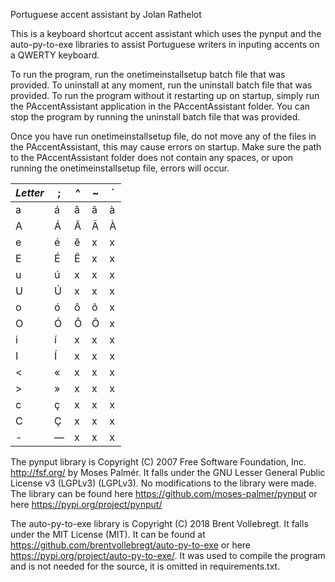 Portuguese accent assistant by Jolan Rathelot

This is a keyboard shortcut accent assistant which uses the pynput and the auto-py-to-exe libraries to assist Portuguese writers in inputing accents on a QWERTY keyboard.

To run the program, run the onetimeinstallsetup batch file that was provided. To uninstall at any moment, run the uninstall batch file that was provided.
To run the program without it restarting up on startup, simply run the PAccentAssistant application in the PAccentAssistant folder. You can stop the program by running the uninstall batch file that was provided.

Once you have run onetimeinstallsetup file, do not move any of the files in the PAccentAssistant, this may cause errors on startup.
Make sure the path to the PAccentAssistant folder does not contain any spaces, or upon running the onetimeinstallsetup file, errors will  occur.

| *Letter* | ; | ^ | ~ | ` |
| ----------- | ----------- | ----------- | ----------- | ----------- |
| a | á | â | ã | à | 
| A | Á | Â | Ã | À | 
| e | é | ê | x | x | 
| E | É | Ê | x | x |
| u | ú | x | x | x |
| U | Ú | x | x | x |
| o | ó | ô | õ | x |
| O | Ó | Ô | Õ | x |
| i | í | x | x | x |
| I | Í | x | x | x | 
| < | « | x | x | x |
| > | » | x | x | x |
| c | ç | x | x | x |
| C | Ç | x | x | x |
| - | — | x | x | x |

The pynput library is Copyright (C) 2007 Free Software Foundation, Inc. <http://fsf.org/> by Moses Palmér. It falls under the GNU Lesser General Public License v3 (LGPLv3) (LGPLv3). No modifications to the library were made. The library can be found here <https://github.com/moses-palmer/pynput> or here <https://pypi.org/project/pynput/>

The auto-py-to-exe library is Copyright (C) 2018 Brent Vollebregt. It falls under the MIT License (MIT). It can be found at <https://github.com/brentvollebregt/auto-py-to-exe> or here <https://pypi.org/project/auto-py-to-exe/>. It was used to compile the program and is not needed for the source, it is omitted in requirements.txt.
